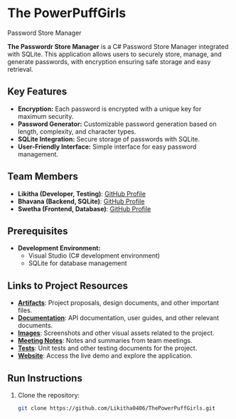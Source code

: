 # The PowerPuffGirls

 Password Store Manager

**The Passwordr Store Manager** is a C# Password Store Manager integrated with SQLite. This application allows users to securely store, manage, and generate passwords, with encryption ensuring safe storage and easy retrieval. 

## Key Features
- **Encryption:** Each password is encrypted with a unique key for maximum security.
- **Password Generator:** Customizable password generation based on length, complexity, and character types.
- **SQLite Integration:** Secure storage of passwords with SQLite.
- **User-Friendly Interface:** Simple interface for easy password management.

## Team Members
- **Likitha (Developer, Testing)**: [GitHub Profile](https://github.com/Likitha0406)
- **Bhavana (Backend, SQLite)**: [GitHub Profile](https://github.com/ArlaBhavana)
- **Swetha (Frontend, Database)**: [GitHub Profile](https://github.com/SwethaSimhadri)

## Prerequisites
- **Development Environment:**
  - Visual Studio (C# development environment)
  - SQLite for database management

## Links to Project Resources

- **[Artifacts](https://github.com/Likitha0406/ThePowerPuffGirls/tree/main/artifacts)**: Project proposals, design documents, and other important files.
- **[Documentation](https://github.com/Likitha0406/ThePowerPuffGirls/tree/main/docs)**: API documentation, user guides, and other relevant documents.
- **[Images](https://github.com/Likitha0406/ThePowerPuffGirls/tree/main/images)**: Screenshots and other visual assets related to the project.
- **[Meeting Notes](https://github.com/Likitha0406/ThePowerPuffGirls/tree/main/meetings)**: Notes and summaries from team meetings.
- **[Tests](https://github.com/Likitha0406/ThePowerPuffGirls/tree/main/tests)**: Unit tests and other testing documents for the project.
- **[Website](https://your-username.github.io/ThePowerPuffGirls)**: Access the live demo and explore the application.

## Run Instructions
1. Clone the repository:
   ```bash
   git clone https://github.com/Likitha0406/ThePowerPuffGirls.git

